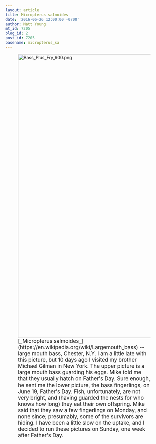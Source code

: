 ```yaml
---
layout: article
title: Micropterus salmoides
date: '2016-06-26 12:00:00 -0700'
author: Matt Young
mt_id: 7205
blog_id: 2
post_id: 7205
basename: micropterus_sa
---
```

<figure>
<img src="{{ site.baseurl }}/uploads/2016/Bass_Plus_Fry_600.png" alt="Bass_Plus_Fry_600.png" width="600" height="900" />
<figcaption markdown="span">
<big>[_Micropterus salmoides_](https://en.wikipedia.org/wiki/Largemouth_bass) -- large mouth bass, Chester, N.Y.  I am a little late with this picture, but 10 days ago I visited my brother Michael Gilman in New York. The upper picture is a large mouth bass guarding his eggs. Mike told me that they usually hatch on Father's Day. Sure enough, he sent me the lower picture, the bass fingerlings, on June 19, Father's Day. Fish, unfortunately, are not very bright, and (having guarded the nests for who knows how long) they eat their own offspring. Mike said that they saw a few fingerlings on Monday, and none since; presumably, some of the survivors are hiding. I have been a little slow on the uptake, and I decided to run these pictures on Sunday, one week after Father's Day.</big>

</figcaption>
</figure>
